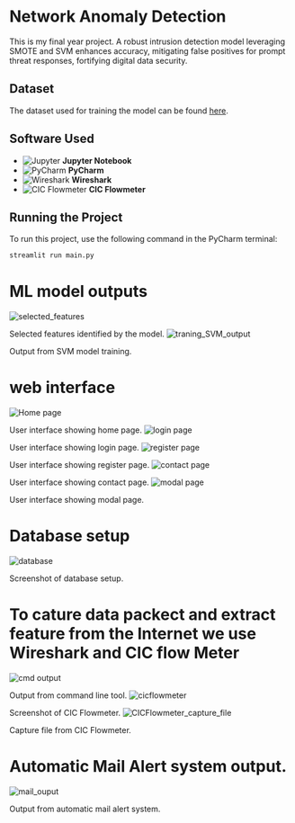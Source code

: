 # Network Anomaly Detection

This is my final year project. A robust intrusion detection model leveraging SMOTE and SVM enhances accuracy, mitigating false positives for prompt threat responses, fortifying digital data security.

## Dataset

The dataset used for training the model can be found [here](https://drive.google.com/file/d/1tM0Cb2nXBSx18gu5obR01byMDqP0B0kE/view?usp=sharing).

## Software Used

- ![Jupyter](https://img.shields.io/badge/IDE-Jupyter-orange) **Jupyter Notebook**
- ![PyCharm](https://img.shields.io/badge/IDE-PyCharm-green) **PyCharm**
- ![Wireshark](https://img.shields.io/badge/Tool-Wireshark-blue) **Wireshark**
- ![CIC Flowmeter](https://img.shields.io/badge/Tool-CIC%20Flowmeter-lightgrey) **CIC Flowmeter**

## Running the Project

To run this project, use the following command in the PyCharm terminal:
```bash
streamlit run main.py
```

# ML model outputs 
![selected_features](https://github.com/Dineshmoorthi27/NETWORK-ANOMALY-DETECTION/assets/105672295/5a7d1b7a-9609-4ecf-844e-da7d42f54632)

 Selected features identified by the model.
![traning_SVM_output](https://github.com/Dineshmoorthi27/NETWORK-ANOMALY-DETECTION/assets/105672295/5d710635-fabe-4640-9d85-2ba061e9d70d)

 Output from SVM model training.



# web interface 
![Home page](https://github.com/Dineshmoorthi27/NETWORK-ANOMALY-DETECTION/assets/105672295/d2acb14a-032f-4434-a3db-d93ffec3c315)

 User interface showing home page.
![login page](https://github.com/Dineshmoorthi27/NETWORK-ANOMALY-DETECTION/assets/105672295/3a298b86-b7a2-41ca-8353-378fc5d13bfc)

 User interface showing login page.
![register page](https://github.com/Dineshmoorthi27/NETWORK-ANOMALY-DETECTION/assets/105672295/aad9372e-6333-4985-a16b-57508c3f2497)

User interface showing register page.
![contact page](https://github.com/Dineshmoorthi27/NETWORK-ANOMALY-DETECTION/assets/105672295/6f9c10b0-50d4-4f1b-b77a-e02ec008fdfd)

 User interface showing contact page.
![modal page](https://github.com/Dineshmoorthi27/NETWORK-ANOMALY-DETECTION/assets/105672295/1def6e51-7be2-47ea-8c49-4e945b08336b)

 User interface showing modal page.


# Database setup 
![database](https://github.com/Dineshmoorthi27/NETWORK-ANOMALY-DETECTION/assets/105672295/cbe9cde6-a9d8-402b-a703-f9fe9e862ee3)

Screenshot of database setup.

# To cature data packect and extract feature from the Internet we use Wireshark and CIC flow Meter
![cmd output](https://github.com/Dineshmoorthi27/NETWORK-ANOMALY-DETECTION/assets/105672295/414b929b-05a8-4a50-a2e6-860c194b71ad)

Output from command line tool.
![cicflowmeter](https://github.com/Dineshmoorthi27/NETWORK-ANOMALY-DETECTION/assets/105672295/b7ca8dc8-5366-42da-a204-ba4a5a07704e)

Screenshot of CIC Flowmeter.
![CICFlowmeter_capture_file ](https://github.com/Dineshmoorthi27/NETWORK-ANOMALY-DETECTION/assets/105672295/6c0c758d-1ff4-470d-a10a-1bff57acc1dd)

 Capture file from CIC Flowmeter.


# Automatic Mail Alert system output.
![mail_ouput](https://github.com/Dineshmoorthi27/NETWORK-ANOMALY-DETECTION/assets/105672295/69e92abe-93e5-4642-bbb7-2cba7e4305a1)

Output from automatic mail alert system.
